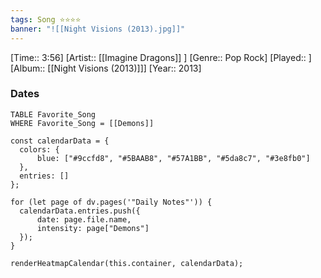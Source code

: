 ```yaml
---
tags: Song ⭐⭐⭐⭐ 
banner: "![[Night Visions (2013).jpg]]"
---
```

[Time:: 3:56]
[Artist:: [[Imagine Dragons]] ]
[Genre:: Pop Rock]
[Played:: ]
[Album:: [[Night Visions (2013)]]]
[Year:: 2013]
### Dates
````dataview
TABLE Favorite_Song
WHERE Favorite_Song = [[Demons]]
````
  ```dataviewjs
const calendarData = { 
	colors: { 
		blue: ["#9ccfd8", "#5BAAB8", "#57A1BB", "#5da8c7", "#3e8fb0"] 
	}, 
	entries: [] 
}; 

for (let page of dv.pages('"Daily Notes"')) { 
	calendarData.entries.push({ 
		date: page.file.name, 
		intensity: page["Demons"]
	}); 
} 

renderHeatmapCalendar(this.container, calendarData);
```
